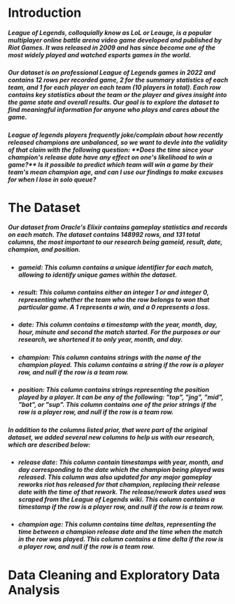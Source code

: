 <!-- Header -->


<!-- First Grid -->
<h1>Introduction</h1>

<h5>League of Legends, colloquially know as LoL or Leauge, is a popular multiplayer online battle arena video game developed and published by Riot Games. It was released in 2009 and has since become one of the most widely played and watched esports games in the world.</h5>

<h5>Our dataset is on professional League of Legends games in 2022 and contains 12 rows per recorded game, 2 for the summary statistics of each team, and 1 for each player on each team (10 players in total). Each row contains key statistics about the team or the player and gives insight into the game state and overall results. Our goal is to explore the dataset to find meaningful information for anyone who plays and cares about the game.</h5>

<h5>League of legends players frequently joke/complain about how recently released champions are unbalanced, so we want to devle into the validity of that claim with the following question: <em>**Does the time since your champion's release date have any effect on one's likelihood to win a game?</em>** Is it possible to predict which team will win a game by their team's mean champion age, and can I use our findings to make excuses for when I lose in solo queue?</h5>

<h1>The Dataset</h1>

<h5>Our dataset from Oracle's Elixir contains gameplay statistics and records on each match. The dataset contains 148992 rows, and 131 total columns, the most important to our research being gameid, result, date, champion, and position.</h5>

<ul>
  <li>
    <h5><i>gameid:</i> This column contains a unique identifier for each match, allowing to identify unique games within the dataset.</h5>
  </li>
  <li>
    <h5><i>result:</i> This column contains either an integer 1 or and integer 0, representing whether the team who the row belongs to won that particular game. A 1 represents a win, and a 0 represents a loss.</h5>
  </li>
  <li>
    <h5><i>date:</i> This column contains a timestamp with the year, month, day, hour, minute and second the match started. For the purposes or our research, we shortened it to only year, month, and day.</h5>
  </li>
  <li>
    <h5><i>champion:</i> This column contains strings with the name of the champion played. This column contains a string if the row is a player row, and null if the row is a team row.</h5>
  </li>
  <li>
    <h5><i>position:</i> This column contains strings representing the position played by a player. It can be any of the following: "top", "jng", "mid", "bot", or "sup". This column contains one of the prior strings if the row is a player row, and null if the row is a team row.</h5>
  </li>
</ul>

<h5>In addition to the columns listed prior, that were part of the original dataset, we added several new columns to help us with our research, which are described below:</h5>

<ul>
  <li>
    <h5><i>release date:</i> This column contain timestamps with year, month, and day corresponding to the date which the champion being played was released. This column was also updated for any major gameplay reworks riot has released for that champion, replacing their release date with the time of that rework. The release/rework dates used was scraped from the League of Legends wiki. This column contains a timestamp if the row is a player row, and null if the row is a team row.</h5>
  </li>
  <li>
    <h5><i>champion age:</i> This column contains time deltas, representing the time between a champion release date and the time when the match in the row was played. This column contains a time delta if the row is a player row, and null if the row is a team row.</h5>
  </li>
</ul>
      
<h1>Data Cleaning and Exploratory Data Analysis</h1>
        


